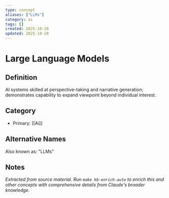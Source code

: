 ```yaml
---
type: concept
aliases: ["LLMs"]
category: ai
tags: []
created: 2025-10-20
updated: 2025-10-20
---
```


# Large Language Models

## Definition

AI systems skilled at perspective-taking and narrative generation; demonstrates capability to expand viewpoint beyond individual interest.

## Category

- Primary: [[Ai]]

## Alternative Names

Also known as: "LLMs"

## Notes

*Extracted from source material. Run `make kb-enrich-auto` to enrich this and other concepts with comprehensive details from Claude's broader knowledge.*
